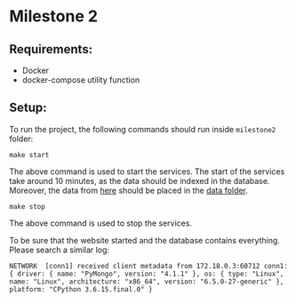 # Milestone 2

## Requirements:

- Docker
- docker-compose utility function

## Setup:

To run the project, the following commands should run inside `milestone2` folder:

```
make start
```
The above command is used to start the services. The start of the services take around 10 minutes, as the data should be indexed in the database. Moreover, the data from [here](https://drive.google.com/drive/folders/1aDKNOa6lyxmlL4kD5Xr9ubpSJSsuHO9U?usp=drive_link) should be placed in the [data folder](https://github.com/com-480-data-visualization/OutOfTouch/tree/master/data).

```
make stop
```
The above command is used to stop the services.

To be sure that the website started and the database contains everything. Please search a similar log:
```
NETWORK  [conn1] received client metadata from 172.18.0.3:60712 conn1: { driver: { name: "PyMongo", version: "4.1.1" }, os: { type: "Linux", name: "Linux", architecture: "x86_64", version: "6.5.0-27-generic" }, platform: "CPython 3.6.15.final.0" }
```
